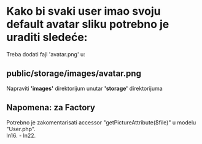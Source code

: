# Kako bi svaki user imao svoju default avatar sliku potrebno je uraditi sledeće:

Treba dodati fajl 'avatar.png' u: 

## public/storage/images/avatar.png

Napraviti __'images'__ direktorijum unutar __'storage'__ direktorijuma

## Napomena: za Factory

Potrebno je zakomentarisati accessor "getPictureAttribute($file)" u modelu "User.php".
<br>
ln16. - ln22.
